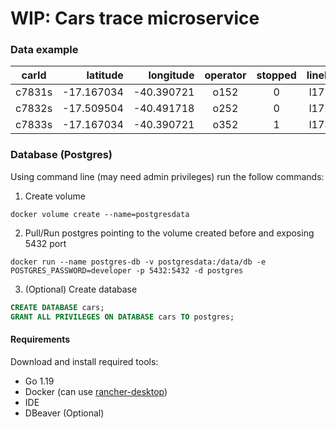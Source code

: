 # WIP: Cars trace microservice

### Data example

| carId  |   latitude |  longitude | operator | stopped | lineId |
|--------|-----------:|-----------:|:--------:|:-------:|:------:|
| c7831s | -17.167034 | -40.390721 |   o152   |    0    |  l171  |
| c7832s | -17.509504 | -40.491718 |   o252   |    0    |  l172  |
| c7833s | -17.167034 | -40.390721 |   o352   |    1    |  l173  |


### Database (Postgres)

Using command line (may need admin privileges) run the follow commands:

1. Create volume

```shell
docker volume create --name=postgresdata
```

2. Pull/Run postgres pointing to the volume created before and exposing 5432 port

```shell
docker run --name postgres-db -v postgresdata:/data/db -e POSTGRES_PASSWORD=developer -p 5432:5432 -d postgres
```

3. (Optional) Create database

```sql
CREATE DATABASE cars;
GRANT ALL PRIVILEGES ON DATABASE cars TO postgres;
```

#### Requirements
Download and install required tools:
- Go 1.19
- Docker (can use [rancher-desktop](https://rancherdesktop.io/))
- IDE
- DBeaver (Optional)
